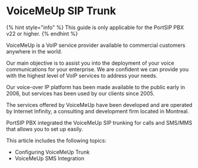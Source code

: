 # VoiceMeUp SIP Trunk

{% hint style="info" %}
This guide is only applicable for the PortSIP PBX v22 or higher.
{% endhint %}

VoiceMeUp is a VoIP service provider available to commercial customers anywhere in the world.

Our main objective is to assist you into the deployment of your voice communications for your enterprise. We are confident we can provide you with the highest level of VoIP services to address your needs.

Our voice-over IP platform has been made available to the public early in 2006, but services has been used by our clients since 2005.

The services offered by VoiceMeUp have been developed and are operated by Internet Infinity, a consulting and development firm located in Montreal.

PortSIP PBX integrated the VoiceMeUp SIP trunking for calls and SMS/MMS that allows you to set up easily.

This article includes the following topics:

* Configuring VoiceMeUp Trunk
* VoiceMeUp SMS Integration

